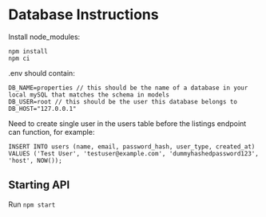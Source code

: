 # Database Instructions
Install node_modules:

```
npm install
npm ci
```

.env should contain:

``` 
DB_NAME=properties // this should be the name of a database in your local mySQL that matches the schema in models
DB_USER=root // this should be the user this database belongs to
DB_HOST="127.0.0.1"
```

Need to create single user in the users table before the listings endpoint can function, for example:

```
INSERT INTO users (name, email, password_hash, user_type, created_at)
VALUES ('Test User', 'testuser@example.com', 'dummyhashedpassword123', 'host', NOW());
```

## Starting API

Run `npm start`